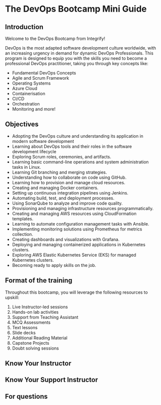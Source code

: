 # The DevOps Bootcamp Mini Guide

## Introduction
Welcome to the DevOps Bootcamp from Integrify!

DevOps is the most adapted software development culture worldwide, with an increasing urgency in demand for dynamic DevOps Professionals. This program is designed to equip you with the skills you need to become a professional DevOps practitioner, taking you through key concepts like:
- Fundamental DevOps Concepts
- Agile and Scrum Framework
- Operating Systems
- Azure Cloud
- Containerisation
- CI/CD
- Orchestration
- Monitoring
and more!

## Objectives
- Adopting the DevOps culture and understanding its application in modern software development
- Learning about DevOps tools and their roles in the software development lifecycle
- Exploring Scrum roles, ceremonies, and artifacts.
- Learning basic command-line operations and system administration tasks in Linux.
- Learning Git branching and merging strategies.
- Understanding how to collaborate on code using GitHub.
- Learning how to provision and manage cloud resources.
- Creating and managing Docker containers.
- Setting up continuous integration pipelines using Jenkins.
- Automating build, test, and deployment processes.
- Using SonarQube to analyze and improve code quality.
- Provisioning and managing infrastructure resources programmatically.
- Creating and managing AWS resources using CloudFormation templates.
- Learning to automate configuration management tasks with Ansible.
- Implementing monitoring solutions using Prometheus for metrics collection.
- Creating dashboards and visualizations with Grafana.
- Deploying and managing containerized applications in Kubernetes clusters.
- Exploring AWS Elastic Kubernetes Service (EKS) for managed Kubernetes clusters.
- Becoming ready to apply skills on the job.

## Format of the training
Throughout this bootcamp, you will leverage the following resources to upskill:
1. Live Instructor-led sessions
2. Hands-on lab activities
3. Support from Teaching Assistant
4. MCQ Assessments
5. Text lessons
6. Slide decks
7. Additional Reading Material
8. Capstone Projects
9. Doubt solving sessions

## Know Your Instructor
<Brief about the instructor>

## Know Your Support Instructor
<Brif about the SI>

## For questions
<Communication channels> 
